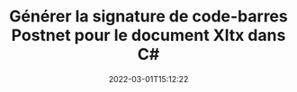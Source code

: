 ---
############################# Static ############################
layout: "auto-gen-signature"
date: 2022-03-01T15:12:22
draft: false
operation: Sign
signaturetype: Barcode
codetype: Postnet
fileformat: Xltx
productName: .NET
lang: fr
productCode: net
otherformats: pdf doc docx docm dot dotm dotx odt ott rtf xls xlsx xlsm xlsb csv ods ots xltx xltm ppt pptx pps ppsx odp otp potx potm pptm ppsm png jpg bmp gif tiff svg webp wmf
breadcrumb: Put  Barcode signature on Xltx for C#

############################# Head ############################
head_title: "eSign Xltx document avec Postnet Barcode in C#"
head_description: "Créez Postnet Barcode Signature et placez-le sur le document Xltx avec .NET en utilisant quelques lignes de code. Utilisez l'API GroupDocs Document Signature pour signer divers formats de fichiers."

############################# Header ############################
title: "Générer la signature de code-barres Postnet pour le document Xltx dans C#"
description: "Signez électroniquement vos documents commerciaux Xltx avec Postnet Barcode. Générez une signature de code-barres rapidement et facilement avec quelques lignes de code pour configurer les options de signature."
bg_image: "https://cms.admin.containerize.com/templates/aspose/App_Themes/V3/images/bg/header1.png"
bg_overlay: false
button:
    enable: true

############################# SubMenu ############################
submenu:
    enable: true

    left:
        img_alt: "GroupDocs.Signature for .NET"
        image: "https://cms.admin.containerize.com/templates/groupdocs/images/product-logos/90x90-noborder/groupdocs-signature-net.png"
        product: "GroupDocs.Signature"
        platform: ".NET"



############################# About ############################
about:
    enable: true
    title: "À propos de l'API GroupDocs.Signature for .NET"
    content: |
        [GroupDocs.Signature for .NET](https://products.groupdocs.com/signature/net/) est une API populaire pour la signature électronique de documents numériques utilisant de nombreux types de codes-barres tels que UPCA, UPCE, EAN13, EAN14, Code39, Code39Extended, Code128, Codabar, Postnet, ISBN, ITF14 et plein d'autres. Les clients peuvent créer facilement des codes-barres fournissant uniquement le texte demandé et les placer sur des fichiers PDF, des documents MS Word, des classeurs MS Excel, des présentations MS PowerPoint, des fichiers Adobe Photoshop et divers formats d'image. Les codes-barres placés dans les documents peuvent être mis à jour, recherchés, vérifiés, supprimés ou prévisualisés. De plus, la personnalisation des codes-barres est prise en charge.
    

############################# Steps ############################
steps:
    enable: true
    title_left: "Étapes pour signer Xltx avec Barcode dans C#"
    content_left: |
        [GroupDocs.Signature for .NET](https://products.groupdocs.com/signature/net/) permet de signer rapidement et facilement des documents Xltx avec des signatures Barcode.
        
        * Créez une instance de la classe Signature fournissant le fichier Xltx censé signer en tant que chemin ou flux de mémoire
        * Instanciez la classe SignOptions et définissez toutes les données demandées.
        * Appelez la méthode Signature.Sign() en transmettant le fichier de sortie Xltx ou le flux de mémoire

    title_right: "System Requirements"
    content_right: |
        La signature de documents avec GroupDocs.Signature for .NET peut être effectuée en quelques étapes simples. Nos API sont prises en charge sur toutes les principales plates-formes et systèmes d'exploitation. Avant d'exécuter le code ci-dessous, assurez-vous que les prérequis suivants sont installés sur votre système.

        * Systèmes d'exploitation : Microsoft Windows, Linux, MacOS
        * Environnements de développement : Microsoft Visual Studio, Xamarin, MonoDevelop
        * Frameworks: .NET Framework, .NET Standard, .NET Core, Mono
        * Obtenez le dernier GroupDocs.Signature for .NET de [Nuget](https://www.nuget.org/packages/groupdocs.signature)
         
    code: |
        ```csharp    
        
        // Set up input Xltx file
        string filePath = "input.xltx";
        // Set up output file
        string outputFilePath = "output.xltx";

        // Instantiate Signature for input file
        using (var signature = new GroupDocs.Signature.Signature(filePath))
        {
                // create barcode option with predefined barcode text
                var options = new BarcodeSignOptions("BC12345678")
                {
                    // setup Barcode encoding type
                    EncodeType = BarcodeTypes.Postnet,

                    // set signature position
                    Left = 50,
                    Top = 50,
                    Width = 200,
                    Height = 50                                        
                };
                
                // sign Xltx document
                SignResult result = signature.Sign(outputFilePath, options);
        }

        ```

############################# Demos ############################
demos:
    enable: true
    title: "Signature de documents Xltx avec Barcode Live Demo"
    content: |
       Signez dès maintenant le fichier Xltx avec différentes signatures en visitant le site Web [GroupDocs.Signature App](https://products.groupdocs.app/signature/family). Une démo en ligne gratuite vous attend.

        
############################# About Formats ############################
about_formats:
    enable: true
    format:
        # format loop
        - icon: "fas fa-barcode"
          title: "About Postnet Barcode"
          content: |
            POSTNET (Postal Numeric Encoding Technique) est une symbologie de code à barres utilisée par le service postal des États-Unis pour faciliter l'acheminement du courrier.
          characterset: |
             Chiffres numériques (0-9).
          textcapacity: |
             Jusqu'à 11 caractères.
          image: |
             iVBORw0KGgoAAAANSUhEUgAAACcAAAAjCAYAAAAXMhMjAAAAAXNSR0IArs4c6QAAAARnQU1BAACxjwv8YQUAAAAJcEhZcwAADsMAAA7DAcdvqGQAAACeSURBVFhH7c7BCkMxEELR/P9Pp1LoRrCXpi4Cbw5kIRKZtS82x52a407Ncae+HrfWer8Pyr+i/3NcQv/nuIT+z3EJ/X/Ocf9mlxuhsXZ2uREaa2eXG6Gxdna5ERprZ5cbobF2drkRGmtnlxuhsXZ2uREaa2eXG6Gxdna5ERprZ5cbobF2drkRGmtnlxuhsXZ2ubnAHHdqjjt18XF7vwDevzbHqsQWPwAAAABJRU5ErkJggg==

          link: ""

############################# More Formats ############################
more_formats:
    enable: true
    title: "Autres signatures Barcode prises en charge pour C#"
    content: |
        "Vous pouvez également signer Xltx avec d'autres types de signature. Veuillez consulter la liste ci-dessous."
    format: 
           
       
back_to_top:
    enable: true
---